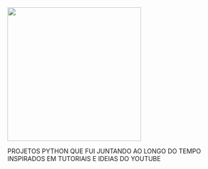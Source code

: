 <img align="center" height="300" width="300" src="https://cdn.jsdelivr.net/gh/devicons/devicon@latest/icons/python/python-plain.svg" />

PROJETOS PYTHON QUE FUI JUNTANDO AO LONGO DO TEMPO
INSPIRADOS EM TUTORIAIS E IDEIAS DO YOUTUBE
